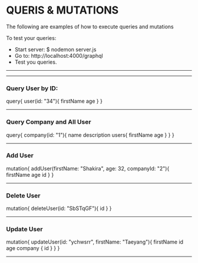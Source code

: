 # QUERIS & MUTATIONS

The following are examples of how to execute queries and mutations

To test your queries:

- Start server:  $ nodemon server.js
- Go to: http://localhost:4000/graphql
- Test you queries.



----------------------------------------------------
----------------------------------------------------
### Query User by ID:

query{
  user(id: "34"){
    firstName
    age
  }
}



----------------------------------------------------
### Query Company and All User

query{
  company(id: "1"){
    name
    description
    users{
      firstName
      age
    }
  }
}



----------------------------------------------------
### Add User

mutation{
  addUser(firstName: "Shakira", age: 32, companyId: "2"){
    firstName
    age
    id
  }
}



----------------------------------------------------
### Delete User

mutation{
  deleteUser(id: "SbSTqGF"){
    id
  }
}



----------------------------------------------------
### Update User

mutation{
  updateUser(id: "ychwsrr", firstName: "Taeyang"){
    firstName
    id
    age
    company {
      id
    }
  }
}


----------------------------------------------------

